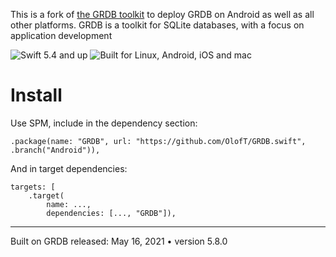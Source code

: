 This is a fork of [the GRDB toolkit](https://github.com/groue/GRDB.swift) to deploy GRDB on Android as well as all other platforms. GRDB is a toolkit for SQLite databases, with a focus on application development

![Swift 5.4 and up](https://img.shields.io/badge/swift-5.4-orange.svg?style=flat)
![Built for Linux, Android, iOS and mac](https://img.shields.io/badge/platform-Android%20%7C%20Linux%20%7C%20iOS%20%7C%20macOS%20%7C%20watchOS%20%7C%20tvOS%20-red)

# Install

Use SPM, include in the dependency section:

    .package(name: "GRDB", url: "https://github.com/OlofT/GRDB.swift", .branch("Android")),

And in target dependencies:

    targets: [
        .target(
            name: ...,
            dependencies: [..., "GRDB"]),

---

Built on GRDB released: May 16, 2021 • version 5.8.0 
